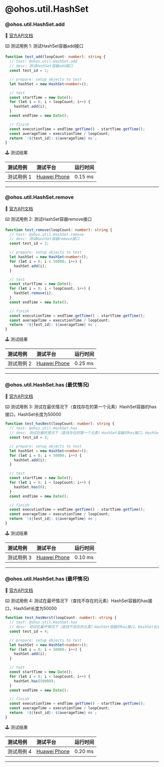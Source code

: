# @ohos.util.HashSet
### @ohos.util.HashSet.add

:book: [官方API文档](https://developer.harmonyos.com/cn/docs/documentation/doc-references-V3/js-apis-hashset-0000001427585156-V3#add)

:keyboard: 测试用例 1: 测试HashSet容器add接口

```typescript
function test_add(loopCount: number): string {
  // test: @ohos.util.HashSet.add
  // desc: 测试HashSet容器add接口
  const test_id = 1;

  // prepare: setup objects to test
  let hashSet = new HashSet<number>();

  // test
  const startTime = new Date();
  for (let i = 0; i < loopCount; i++) {
    hashSet.add(i);
  }
  const endTime = new Date();

  // finish
  const executionTime = endTime.getTime() - startTime.getTime();
  const averageTime = executionTime / loopCount;
  return `!${test_id}: ${averageTime} ms`;
}
```

:joystick: 测试结果

| 测试用例   | 测试平台           | 运行时间        |
|:-------|:---------------|:------------|
| 测试用例 1 | [Huawei Phone] | 0.15 ms |

---

### @ohos.util.HashSet.remove

:book: [官方API文档](https://developer.harmonyos.com/cn/docs/documentation/doc-references-V3/js-apis-hashset-0000001427585156-V3#remove)

:keyboard: 测试用例 2: 测试HashSet容器remove接口

```typescript
function test_remove(loopCount: number): string {
  // test: @ohos.util.HashSet.remove
  // desc: 测试HashSet容器remove接口
  const test_id = 2;

  // prepare: setup objects to test
  let hashSet = new HashSet<number>();
  for (let i = 0; i < 50000; i++) {
    hashSet.add(i);
  }

  // test
  const startTime = new Date();
  for (let i = 0; i < loopCount; i++) {
    hashSet.remove(i);
  }
  const endTime = new Date();

  // finish
  const executionTime = endTime.getTime() - startTime.getTime();
  const averageTime = executionTime / loopCount;
  return `!${test_id}: ${averageTime} ms`;
}
```

:joystick: 测试结果

| 测试用例   | 测试平台           | 运行时间        |
|:-------|:---------------|:------------|
| 测试用例 2 | [Huawei Phone] | 0.25 ms |

---

### @ohos.util.HashSet.has (最优情况)

:book: [官方API文档](https://developer.harmonyos.com/cn/docs/documentation/doc-references-V3/js-apis-hashset-0000001427585156-V3#has)

:keyboard: 测试用例 3: 测试在最优情况下（查找存在的第一个元素）HashSet容器的has接口，HashSet长度为50000

```typescript
function test_hasBest(loopCount: number): string {
  // test: @ohos.util.HashSet.has
  // desc: 测试在最优情况下（查找存在的第一个元素）HashSet容器的has接口，HashSet长度为50000
  const test_id = 3;

  // prepare: setup objects to test
  let hashSet = new HashSet<number>();
  for (let i = 0; i < 50000; i++) {
    hashSet.add(i);
  }

  // test
  const startTime = new Date();
  for (let i = 0; i < loopCount; i++) {
    hashSet.has(0);
  }
  const endTime = new Date();

  // finish
  const executionTime = endTime.getTime() - startTime.getTime();
  const averageTime = executionTime / loopCount;
  return `!${test_id}: ${averageTime} ms`;
}
```

:joystick: 测试结果

| 测试用例   | 测试平台           | 运行时间        |
|:-------|:---------------|:------------|
| 测试用例 3 | [Huawei Phone] | 0.10 ms |

---

### @ohos.util.HashSet.has (最坏情况)

:book: [官方API文档](https://developer.harmonyos.com/cn/docs/documentation/doc-references-V3/js-apis-hashset-0000001427585156-V3#has)

:keyboard: 测试用例 4: 测试在最坏情况下（查找不存在的元素）HashSet容器的has接口，HashSet长度为50000

```typescript
function test_hasWorst(loopCount: number): string {
  // test: @ohos.util.HashSet.has
  // desc: 测试在最坏情况下（查找不存在的元素）HashSet容器的has接口，HashSet长度为50000
  const test_id = 4;

  // prepare: setup objects to test
  let hashSet = new HashSet<number>();
  for (let i = 0; i < 50000; i++) {
    hashSet.add(i);
  }

  // test
  const startTime = new Date();
  for (let i = 0; i < loopCount; i++) {
    hashSet.has(50000);
  }
  const endTime = new Date();

  // finish
  const executionTime = endTime.getTime() - startTime.getTime();
  const averageTime = executionTime / loopCount;
  return `!${test_id}: ${averageTime} ms`;
}
```

:joystick: 测试结果

| 测试用例   | 测试平台           | 运行时间        |
|:-------|:---------------|:------------|
| 测试用例 4 | [Huawei Phone] | 0.20 ms |

---

[Huawei Phone]: ../../device/#huawei-phone
```

